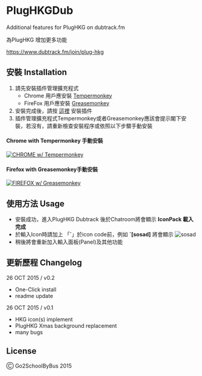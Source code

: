 # PlugHKGDub

Additional features for PlugHKG on dubtrack.fm


為PlugHKG 增加更多功能

https://www.dubtrack.fm/join/plug-hkg

## 安裝 Installation

1. 請先安裝插件管理擴充程式
   * Chrome 用戶應安裝 [Tempermonkey](https://chrome.google.com/webstore/detail/tampermonkey/dhdgffkkebhmkfjojejmpbldmpobfkfo)
   * FireFox 用戶應安裝 [Greasemonkey](https://addons.mozilla.org/en-us/firefox/addon/greasemonkey/)
2. 安裝完成後，請按 [這裡](https://raw.githubusercontent.com/fukingbus/plughkgdub/master/PlugHKGDubLoader.user.js) 安裝插件
3. 插件管理擴充程式Tempermonkey或者Greasemonkey應該會提示閣下安裝，若沒有，請重新檢查安裝程序或依照以下步驟手動安裝

#### Chrome with Tempermonkey 手動安裝
  [![CHROME w/ Tempermonkey](http://img.youtube.com/vi/qXcjUC71LbQ/0.jpg)](http://www.youtube.com/watch?v=qXcjUC71LbQ)
#### Firefox with Greasemonkey手動安裝
  [![FIREFOX w/ Greasemonkey](http://img.youtube.com/vi/DFkg4FczSRs/0.jpg)](http://www.youtube.com/watch?v=DFkg4FczSRs)

## 使用方法 Usage

  * 安裝成功，進入PlugHKG Dubtrack 後於Chatroom將會顯示 **IconPack 載入完成**
  * 於輸入Icon時請加上 「**\`**」於icon code前，例如  **`[sosad]** 將會顯示 ![sosad](https://bus.wtako.net/plugdj/sosad.gif)
  * 稍後將會重新加入輸入面板(Panel)及其他功能


## 更新歷程 Changelog 

26 OCT 2015 / v0.2
+ One-Click install
+ readme update

26 OCT 2015 / v0.1
+ HKG icon(s) implement
+ PlugHKG Xmas background replacement
+ many bugs


## License

Ⓒ Go2SchoolByBus 2015
